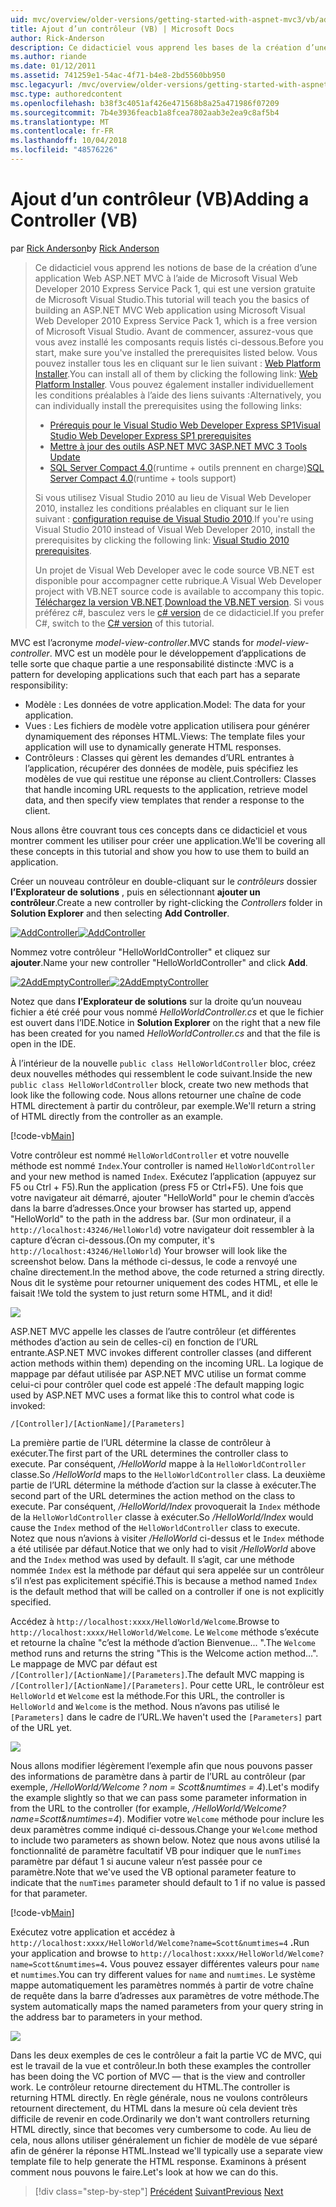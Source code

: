 ```yaml
---
uid: mvc/overview/older-versions/getting-started-with-aspnet-mvc3/vb/adding-a-controller
title: Ajout d’un contrôleur (VB) | Microsoft Docs
author: Rick-Anderson
description: Ce didacticiel vous apprend les bases de la création d’une application Web ASP.NET MVC à l’aide de Microsoft Visual Web Developer 2010 Express Service Pack 1, qui est en cours...
ms.author: riande
ms.date: 01/12/2011
ms.assetid: 741259e1-54ac-4f71-b4e8-2bd5560bb950
msc.legacyurl: /mvc/overview/older-versions/getting-started-with-aspnet-mvc3/vb/adding-a-controller
msc.type: authoredcontent
ms.openlocfilehash: b38f3c4051af426e471568b8a25a471986f07209
ms.sourcegitcommit: 7b4e3936feacb1a8fcea7802aab3e2ea9c8af5b4
ms.translationtype: MT
ms.contentlocale: fr-FR
ms.lasthandoff: 10/04/2018
ms.locfileid: "48576226"
---
```

<a name="adding-a-controller-vb"></a><span data-ttu-id="c754a-103">Ajout d’un contrôleur (VB)</span><span class="sxs-lookup"><span data-stu-id="c754a-103">Adding a Controller (VB)</span></span>
====================
<span data-ttu-id="c754a-104">par [Rick Anderson]((https://twitter.com/RickAndMSFT))</span><span class="sxs-lookup"><span data-stu-id="c754a-104">by [Rick Anderson]((https://twitter.com/RickAndMSFT))</span></span>

> <span data-ttu-id="c754a-105">Ce didacticiel vous apprend les notions de base de la création d’une application Web ASP.NET MVC à l’aide de Microsoft Visual Web Developer 2010 Express Service Pack 1, qui est une version gratuite de Microsoft Visual Studio.</span><span class="sxs-lookup"><span data-stu-id="c754a-105">This tutorial will teach you the basics of building an ASP.NET MVC Web application using Microsoft Visual Web Developer 2010 Express Service Pack 1, which is a free version of Microsoft Visual Studio.</span></span> <span data-ttu-id="c754a-106">Avant de commencer, assurez-vous que vous avez installé les composants requis listés ci-dessous.</span><span class="sxs-lookup"><span data-stu-id="c754a-106">Before you start, make sure you've installed the prerequisites listed below.</span></span> <span data-ttu-id="c754a-107">Vous pouvez installer tous les en cliquant sur le lien suivant : [Web Platform Installer](https://www.microsoft.com/web/gallery/install.aspx?appid=VWD2010SP1Pack).</span><span class="sxs-lookup"><span data-stu-id="c754a-107">You can install all of them by clicking the following link: [Web Platform Installer](https://www.microsoft.com/web/gallery/install.aspx?appid=VWD2010SP1Pack).</span></span> <span data-ttu-id="c754a-108">Vous pouvez également installer individuellement les conditions préalables à l’aide des liens suivants :</span><span class="sxs-lookup"><span data-stu-id="c754a-108">Alternatively, you can individually install the prerequisites using the following links:</span></span>
> 
> - [<span data-ttu-id="c754a-109">Prérequis pour le Visual Studio Web Developer Express SP1</span><span class="sxs-lookup"><span data-stu-id="c754a-109">Visual Studio Web Developer Express SP1 prerequisites</span></span>](https://www.microsoft.com/web/gallery/install.aspx?appid=VWD2010SP1Pack)
> - [<span data-ttu-id="c754a-110">Mettre à jour des outils ASP.NET MVC 3</span><span class="sxs-lookup"><span data-stu-id="c754a-110">ASP.NET MVC 3 Tools Update</span></span>](https://www.microsoft.com/web/gallery/install.aspx?appsxml=&amp;appid=MVC3)
> - <span data-ttu-id="c754a-111">[SQL Server Compact 4.0](https://www.microsoft.com/web/gallery/install.aspx?appid=SQLCE;SQLCEVSTools_4_0)(runtime + outils prennent en charge)</span><span class="sxs-lookup"><span data-stu-id="c754a-111">[SQL Server Compact 4.0](https://www.microsoft.com/web/gallery/install.aspx?appid=SQLCE;SQLCEVSTools_4_0)(runtime + tools support)</span></span>
> 
> <span data-ttu-id="c754a-112">Si vous utilisez Visual Studio 2010 au lieu de Visual Web Developer 2010, installez les conditions préalables en cliquant sur le lien suivant : [configuration requise de Visual Studio 2010](https://www.microsoft.com/web/gallery/install.aspx?appsxml=&amp;appid=VS2010SP1Pack).</span><span class="sxs-lookup"><span data-stu-id="c754a-112">If you're using Visual Studio 2010 instead of Visual Web Developer 2010, install the prerequisites by clicking the following link: [Visual Studio 2010 prerequisites](https://www.microsoft.com/web/gallery/install.aspx?appsxml=&amp;appid=VS2010SP1Pack).</span></span>
> 
> <span data-ttu-id="c754a-113">Un projet de Visual Web Developer avec le code source VB.NET est disponible pour accompagner cette rubrique.</span><span class="sxs-lookup"><span data-stu-id="c754a-113">A Visual Web Developer project with VB.NET source code is available to accompany this topic.</span></span> <span data-ttu-id="c754a-114">[Téléchargez la version VB.NET](https://code.msdn.microsoft.com/Introduction-to-MVC-3-10d1b098).</span><span class="sxs-lookup"><span data-stu-id="c754a-114">[Download the VB.NET version](https://code.msdn.microsoft.com/Introduction-to-MVC-3-10d1b098).</span></span> <span data-ttu-id="c754a-115">Si vous préférez c#, basculez vers le [c# version](../cs/adding-a-controller.md) de ce didacticiel.</span><span class="sxs-lookup"><span data-stu-id="c754a-115">If you prefer C#, switch to the [C# version](../cs/adding-a-controller.md) of this tutorial.</span></span>


<span data-ttu-id="c754a-116">MVC est l’acronyme *model-view-controller*.</span><span class="sxs-lookup"><span data-stu-id="c754a-116">MVC stands for *model-view-controller*.</span></span> <span data-ttu-id="c754a-117">MVC est un modèle pour le développement d’applications de telle sorte que chaque partie a une responsabilité distincte :</span><span class="sxs-lookup"><span data-stu-id="c754a-117">MVC is a pattern for developing applications such that each part has a separate responsibility:</span></span>

- <span data-ttu-id="c754a-118">Modèle : Les données de votre application.</span><span class="sxs-lookup"><span data-stu-id="c754a-118">Model: The data for your application.</span></span>
- <span data-ttu-id="c754a-119">Vues : Les fichiers de modèle votre application utilisera pour générer dynamiquement des réponses HTML.</span><span class="sxs-lookup"><span data-stu-id="c754a-119">Views: The template files your application will use to dynamically generate HTML responses.</span></span>
- <span data-ttu-id="c754a-120">Contrôleurs : Classes qui gèrent les demandes d’URL entrantes à l’application, récupérer des données de modèle, puis spécifiez les modèles de vue qui restitue une réponse au client.</span><span class="sxs-lookup"><span data-stu-id="c754a-120">Controllers: Classes that handle incoming URL requests to the application, retrieve model data, and then specify view templates that render a response to the client.</span></span>

<span data-ttu-id="c754a-121">Nous allons être couvrant tous ces concepts dans ce didacticiel et vous montrer comment les utiliser pour créer une application.</span><span class="sxs-lookup"><span data-stu-id="c754a-121">We'll be covering all these concepts in this tutorial and show you how to use them to build an application.</span></span>

<span data-ttu-id="c754a-122">Créer un nouveau contrôleur en double-cliquant sur le *contrôleurs* dossier **l’Explorateur de solutions** , puis en sélectionnant **ajouter un contrôleur**.</span><span class="sxs-lookup"><span data-stu-id="c754a-122">Create a new controller by right-clicking the *Controllers* folder in **Solution Explorer** and then selecting **Add Controller**.</span></span>

<span data-ttu-id="c754a-123">[![AddController](adding-a-controller/_static/image2.png "AddController")](adding-a-controller/_static/image1.png)</span><span class="sxs-lookup"><span data-stu-id="c754a-123">[![AddController](adding-a-controller/_static/image2.png "AddController")](adding-a-controller/_static/image1.png)</span></span>

<span data-ttu-id="c754a-124">Nommez votre contrôleur &quot;HelloWorldController&quot; et cliquez sur **ajouter**.</span><span class="sxs-lookup"><span data-stu-id="c754a-124">Name your new controller &quot;HelloWorldController&quot; and click **Add**.</span></span>

<span data-ttu-id="c754a-125">[![2AddEmptyController](adding-a-controller/_static/image4.png "2AddEmptyController")](adding-a-controller/_static/image3.png)</span><span class="sxs-lookup"><span data-stu-id="c754a-125">[![2AddEmptyController](adding-a-controller/_static/image4.png "2AddEmptyController")](adding-a-controller/_static/image3.png)</span></span>

<span data-ttu-id="c754a-126">Notez que dans **l’Explorateur de solutions** sur la droite qu’un nouveau fichier a été créé pour vous nommé *HelloWorldController.cs* et que le fichier est ouvert dans l’IDE.</span><span class="sxs-lookup"><span data-stu-id="c754a-126">Notice in **Solution Explorer** on the right that a new file has been created for you named *HelloWorldController.cs* and that the file is open in the IDE.</span></span>

<span data-ttu-id="c754a-127">À l’intérieur de la nouvelle `public class HelloWorldController` bloc, créez deux nouvelles méthodes qui ressemblent le code suivant.</span><span class="sxs-lookup"><span data-stu-id="c754a-127">Inside the new `public class HelloWorldController` block, create two new methods that look like the following code.</span></span> <span data-ttu-id="c754a-128">Nous allons retourner une chaîne de code HTML directement à partir du contrôleur, par exemple.</span><span class="sxs-lookup"><span data-stu-id="c754a-128">We'll return a string of HTML directly from the controller as an example.</span></span>

[!code-vb[Main](adding-a-controller/samples/sample1.vb)]

<span data-ttu-id="c754a-129">Votre contrôleur est nommé `HelloWorldController` et votre nouvelle méthode est nommé `Index`.</span><span class="sxs-lookup"><span data-stu-id="c754a-129">Your controller is named `HelloWorldController` and your new method is named `Index`.</span></span> <span data-ttu-id="c754a-130">Exécutez l’application (appuyez sur F5 ou Ctrl + F5).</span><span class="sxs-lookup"><span data-stu-id="c754a-130">Run the application (press F5 or Ctrl+F5).</span></span> <span data-ttu-id="c754a-131">Une fois que votre navigateur ait démarré, ajouter &quot;HelloWorld&quot; pour le chemin d’accès dans la barre d’adresses.</span><span class="sxs-lookup"><span data-stu-id="c754a-131">Once your browser has started up, append &quot;HelloWorld&quot; to the path in the address bar.</span></span> <span data-ttu-id="c754a-132">(Sur mon ordinateur, il a `http://localhost:43246/HelloWorld`) votre navigateur doit ressembler à la capture d’écran ci-dessous.</span><span class="sxs-lookup"><span data-stu-id="c754a-132">(On my computer, it's `http://localhost:43246/HelloWorld`) Your browser will look like the screenshot below.</span></span> <span data-ttu-id="c754a-133">Dans la méthode ci-dessus, le code a renvoyé une chaîne directement.</span><span class="sxs-lookup"><span data-stu-id="c754a-133">In the method above, the code returned a string directly.</span></span> <span data-ttu-id="c754a-134">Nous dit le système pour retourner uniquement des codes HTML, et elle le faisait !</span><span class="sxs-lookup"><span data-stu-id="c754a-134">We told the system to just return some HTML, and it did!</span></span>

![](adding-a-controller/_static/image5.png)

<span data-ttu-id="c754a-135">ASP.NET MVC appelle les classes de l’autre contrôleur (et différentes méthodes d’action au sein de celles-ci) en fonction de l’URL entrante.</span><span class="sxs-lookup"><span data-stu-id="c754a-135">ASP.NET MVC invokes different controller classes (and different action methods within them) depending on the incoming URL.</span></span> <span data-ttu-id="c754a-136">La logique de mappage par défaut utilisée par ASP.NET MVC utilise un format comme celui-ci pour contrôler quel code est appelé :</span><span class="sxs-lookup"><span data-stu-id="c754a-136">The default mapping logic used by ASP.NET MVC uses a format like this to control what code is invoked:</span></span>

`/[Controller]/[ActionName]/[Parameters]`

<span data-ttu-id="c754a-137">La première partie de l’URL détermine la classe de contrôleur à exécuter.</span><span class="sxs-lookup"><span data-stu-id="c754a-137">The first part of the URL determines the controller class to execute.</span></span> <span data-ttu-id="c754a-138">Par conséquent, */HelloWorld* mappe à la `HelloWorldController` classe.</span><span class="sxs-lookup"><span data-stu-id="c754a-138">So */HelloWorld* maps to the `HelloWorldController` class.</span></span> <span data-ttu-id="c754a-139">La deuxième partie de l’URL détermine la méthode d’action sur la classe à exécuter.</span><span class="sxs-lookup"><span data-stu-id="c754a-139">The second part of the URL determines the action method on the class to execute.</span></span> <span data-ttu-id="c754a-140">Par conséquent, */HelloWorld/Index* provoquerait la `Index` méthode de la `HelloWorldController` classe à exécuter.</span><span class="sxs-lookup"><span data-stu-id="c754a-140">So */HelloWorld/Index* would cause the `Index` method of the `HelloWorldController` class to execute.</span></span> <span data-ttu-id="c754a-141">Notez que nous n’avions à visiter */HelloWorld* ci-dessus et le `Index` méthode a été utilisée par défaut.</span><span class="sxs-lookup"><span data-stu-id="c754a-141">Notice that we only had to visit */HelloWorld* above and the `Index` method was used by default.</span></span> <span data-ttu-id="c754a-142">Il s’agit, car une méthode nommée `Index` est la méthode par défaut qui sera appelée sur un contrôleur s’il n’est pas explicitement spécifié.</span><span class="sxs-lookup"><span data-stu-id="c754a-142">This is because a method named `Index` is the default method that will be called on a controller if one is not explicitly specified.</span></span>

<span data-ttu-id="c754a-143">Accédez à `http://localhost:xxxx/HelloWorld/Welcome`.</span><span class="sxs-lookup"><span data-stu-id="c754a-143">Browse to `http://localhost:xxxx/HelloWorld/Welcome`.</span></span> <span data-ttu-id="c754a-144">Le `Welcome` méthode s’exécute et retourne la chaîne &quot;c’est la méthode d’action Bienvenue... &quot;.</span><span class="sxs-lookup"><span data-stu-id="c754a-144">The `Welcome` method runs and returns the string &quot;This is the Welcome action method...&quot;.</span></span> <span data-ttu-id="c754a-145">Le mappage de MVC par défaut est `/[Controller]/[ActionName]/[Parameters]`.</span><span class="sxs-lookup"><span data-stu-id="c754a-145">The default MVC mapping is `/[Controller]/[ActionName]/[Parameters]`.</span></span> <span data-ttu-id="c754a-146">Pour cette URL, le contrôleur est `HelloWorld` et `Welcome` est la méthode.</span><span class="sxs-lookup"><span data-stu-id="c754a-146">For this URL, the controller is `HelloWorld` and `Welcome` is the method.</span></span> <span data-ttu-id="c754a-147">Nous n’avons pas utilisé le `[Parameters]` dans le cadre de l’URL.</span><span class="sxs-lookup"><span data-stu-id="c754a-147">We haven't used the `[Parameters]` part of the URL yet.</span></span>

![](adding-a-controller/_static/image6.png)

<span data-ttu-id="c754a-148">Nous allons modifier légèrement l’exemple afin que nous pouvons passer des informations de paramètre dans à partir de l’URL au contrôleur (par exemple, */HelloWorld/Welcome ? nom = Scott&amp;numtimes = 4*).</span><span class="sxs-lookup"><span data-stu-id="c754a-148">Let's modify the example slightly so that we can pass some parameter information in from the URL to the controller (for example, */HelloWorld/Welcome?name=Scott&amp;numtimes=4*).</span></span> <span data-ttu-id="c754a-149">Modifier votre `Welcome` méthode pour inclure les deux paramètres comme indiqué ci-dessous.</span><span class="sxs-lookup"><span data-stu-id="c754a-149">Change your `Welcome` method to include two parameters as shown below.</span></span> <span data-ttu-id="c754a-150">Notez que nous avons utilisé la fonctionnalité de paramètre facultatif VB pour indiquer que le `numTimes` paramètre par défaut 1 si aucune valeur n’est passée pour ce paramètre.</span><span class="sxs-lookup"><span data-stu-id="c754a-150">Note that we've used the VB optional parameter feature to indicate that the `numTimes` parameter should default to 1 if no value is passed for that parameter.</span></span>

[!code-vb[Main](adding-a-controller/samples/sample2.vb)]

<span data-ttu-id="c754a-151">Exécutez votre application et accédez à `http://localhost:xxxx/HelloWorld/Welcome?name=Scott&numtimes=4` **.**</span><span class="sxs-lookup"><span data-stu-id="c754a-151">Run your application and browse to `http://localhost:xxxx/HelloWorld/Welcome?name=Scott&numtimes=4`**.**</span></span> <span data-ttu-id="c754a-152">Vous pouvez essayer différentes valeurs pour `name` et `numtimes`.</span><span class="sxs-lookup"><span data-stu-id="c754a-152">You can try different values for `name` and `numtimes`.</span></span> <span data-ttu-id="c754a-153">Le système mappe automatiquement les paramètres nommés à partir de votre chaîne de requête dans la barre d’adresses aux paramètres de votre méthode.</span><span class="sxs-lookup"><span data-stu-id="c754a-153">The system automatically maps the named parameters from your query string in the address bar to parameters in your method.</span></span>

![](adding-a-controller/_static/image7.png)

<span data-ttu-id="c754a-154">Dans les deux exemples de ces le contrôleur a fait la partie VC de MVC, qui est le travail de la vue et contrôleur.</span><span class="sxs-lookup"><span data-stu-id="c754a-154">In both these examples the controller has been doing the VC portion of MVC — that is the view and controller work.</span></span> <span data-ttu-id="c754a-155">Le contrôleur retourne directement du HTML.</span><span class="sxs-lookup"><span data-stu-id="c754a-155">The controller is returning HTML directly.</span></span> <span data-ttu-id="c754a-156">En règle générale, nous ne voulons contrôleurs retournent directement, du HTML dans la mesure où cela devient très difficile de revenir en code.</span><span class="sxs-lookup"><span data-stu-id="c754a-156">Ordinarily we don't want controllers returning HTML directly, since that becomes very cumbersome to code.</span></span> <span data-ttu-id="c754a-157">Au lieu de cela, nous allons utiliser généralement un fichier de modèle de vue séparé afin de générer la réponse HTML.</span><span class="sxs-lookup"><span data-stu-id="c754a-157">Instead we'll typically use a separate view template file to help generate the HTML response.</span></span> <span data-ttu-id="c754a-158">Examinons à présent comment nous pouvons le faire.</span><span class="sxs-lookup"><span data-stu-id="c754a-158">Let's look at how we can do this.</span></span>

> [!div class="step-by-step"]
> <span data-ttu-id="c754a-159">[Précédent](intro-to-aspnet-mvc-3.md)
> [Suivant](adding-a-view.md)</span><span class="sxs-lookup"><span data-stu-id="c754a-159">[Previous](intro-to-aspnet-mvc-3.md)
[Next](adding-a-view.md)</span></span>
